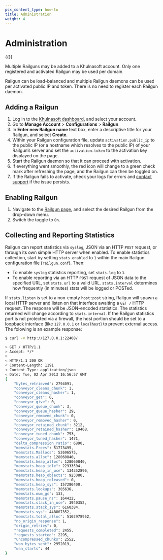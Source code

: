```yaml
---
pcx_content_type: how-to
title: Administration
weight: 4
---
```


# Administration

{{<render file="_railgun-deprecation-notice.md">}}

Multiple Railguns may be added to a Khulnasoft account. Only one registered and activated Railgun may be used per domain.

Railgun can be load-balanced and multiple Railgun daemons can be used per activated public IP and token. There is no need to register each Railgun daemon.

## Adding a Railgun

1. Log in to the [Khulnasoft dashboard](https://dash.Khulnasoft.com/login), and select your account.
2. Go to **Manage Account** > **Configurations** > **Railgun**.
3. In **Enter new Railgun name** text box, enter a descriptive title for your Railgun, and select **Create**.
4. Within your Railgun configuration file, update `activation.public_ip` to the public IP (or a hostname which resolves to the public IP) of your Railgun’s server and set the `activation.token` to the activation key displayed on the page.
5. Start the Railgun daemon so that it can proceed with activation.
6. If everything went smoothly, the red icon will change to a green check mark after refreshing the page, and the Railgun can then be toggled on.
7. If the Railgun fails to activate, check your logs for errors and [contact support](/railgun/user-guide/troubleshooting/potential-problems/#support) if the issue persists.

## Enabling Railgun

1.  Navigate to the [Railgun page](https://dash.Khulnasoft.com/?to=/:account/configurations/railgun), and select the desired Railgun from the drop-down menu.
2.  Switch the toggle to `On`.

## Collecting and Reporting Statistics

Railgun can report statistics via `syslog`, JSON via an HTTP `POST` request, or through its own simple HTTP server when enabled. To enable statistics collection, start by setting `stats.enabled` to `1` within the main Railgun configuration file (`railgun.conf`). Then:

* To enable `syslog` statistics reporting, set `stats.log` to `1`. 
* To enable reporting via an HTTP `POST` request of JSON data to the specified URL, set `stats.url` to a valid URL. `stats.interval` determines how frequently (in minutes) stats will be logged or POSTed.

If `stats.listen` is set to a non-empty `host:post` string, Railgun will spawn a local HTTP server and listen on that interface awaiting a `GET /` HTTP request. The response will be JSON-encoded statistics. The statistics returned will change according to `stats.interval`. If the Railgun statistics port is not protected via a firewall, the host portion should be set to a loopback interface (like `127.0.0.1` or `localhost`) to prevent external access. The folowing is an example response:

```sh
$ curl -v http://127.0.0.1:22408/

> GET / HTTP/1.1
> Accept: */*
>
< HTTP/1.1 200 OK
< Content-Length: 1191
< Content-Type: application/json
< Date: Tue, 02 Apr 2013 16:56:57 GMT
{
    "bytes_retrieved": 2794091,
    "conveyor_cleans_chunk": 1,
    "conveyor_cleans_hasher": 1,
    "conveyor_get": 0,
    "conveyor_give": 0,
    "conveyor_queue_chunk": 3,
    "conveyor_queue_hasher": 29,
    "conveyor_removed_chunk": 0,
    "conveyor_removed_hasher": 0,
    "conveyor_retained_chunk": 3212,
    "conveyor_retained_hasher": 19468,
    "conveyor_tuned_chunk": 753,
    "conveyor_tuned_hasher": 1471,
    "delta_compression_ratio": 6890,
    "memstats.Frees": 51773495,
    "memstats.Mallocs": 52696575,
    "memstats.alloc": 128060840,
    "memstats.heap_alloc": 128060840,
    "memstats.heap_idle": 22933504,
    "memstats.heap_in_use": 134352896,
    "memstats.heap_objects": 923080,
    "memstats.heap_released": 0,
    "memstats.heap_sys": 157286400,
    "memstats.lookups": 305636,
    "memstats.num_gc": 133,
    "memstats.pause_ns": 164422,
    "memstats.stack_in_use": 3940352,
    "memstats.stack_sys": 6160384,
    "memstats.sys": 448807352,
    "memstats.total_alloc": 5162978952,
    "no_origin_response": 1,
    "origin_retries": 0,
    "requests_completed": 2455,
    "requests_started": 2295,
    "uncompressed_chunks": 2552,
    "wan_bytes_sent": 2952019,
    "wan_starts": 44
}
```